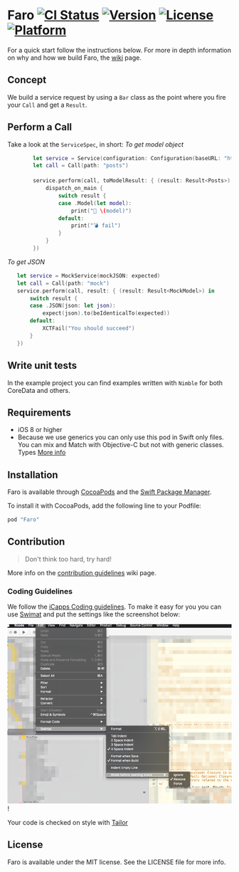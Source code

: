 Faro
[![CI Status](http://img.shields.io/travis/icapps/ios-faro.svg?style=flat)](https://travis-ci.org/icapps/ios-faro) [![Version](https://img.shields.io/cocoapods/v/Faro.svg?style=flat)](http://cocoapods.org/pods/Faro) [![License](https://img.shields.io/cocoapods/l/Faro.svg?style=flat)](http://cocoapods.org/pods/Faro) [![Platform](https://img.shields.io/cocoapods/p/Faro.svg?style=flat)](http://cocoapods.org/pods/Faro)
======

For a quick start follow the instructions below. For more in depth information on why and how we build Faro, the [wiki](https://github.com/icapps/ios-faro/wiki) page.

## Concept
We build a service request by using a `Bar` class as the point where you fire your `Call` and get a `Result`.

## Perform a Call

Take a look at the `ServiceSpec`, in short:
*To get model object*
```swift
        let service = Service(configuration: Configuration(baseURL: "http://jsonplaceholder.typicode.com")
        let call = Call(path: "posts")

        service.perform(call, toModelResult: { (result: Result<Posts>) in
            dispatch_on_main {
                switch result {
                case .Model(let model):
                    print("🎉 \(model)")
                default:
                    print("💣 fail")
                }
            }
        })
```
*To get JSON*
```Swift
   let service = MockService(mockJSON: expected)
   let call = Call(path: "mock")
   service.perform(call, result: { (result: Result<MockModel>) in
       switch result {
       case .JSON(json: let json):
           expect(json).to(beIdenticalTo(expected))
       default:
           XCTFail("You should succeed")
       }
   })
```

## Write unit tests
In the example project you can find examples written with `Nimble` for both CoreData and others.

## Requirements

- iOS 8 or higher
- Because we use generics you can only use this pod in Swift only files. You can mix and Match with Objective-C but not with generic classes.  Types [More info](https://developer.apple.com/library/ios/documentation/Swift/Conceptual/BuildingCocoaApps/InteractingWithObjective-CAPIs.html#//apple_ref/doc/uid/TP40014216-CH4-ID53)

## Installation

Faro is available through [CocoaPods](http://cocoapods.org) and the [Swift Package Manager](https://swift.org/package-manager/).

To install it with CocoaPods, add the following line to your Podfile:

```ruby
pod "Faro"
```

## Contribution

> Don't think too hard, try hard!

More info on the [contribution guidelines](https://github.com/icapps/ios-faro/wiki/Contribution) wiki page.

### Coding Guidelines

We follow the [iCapps Coding guidelines](https://github.com/icapps/coding-guidelines/tree/master/iOS/Swift). To make it easy for you you can use [Swimat](https://github.com/Jintin/Swimat) and put the settings like the screenshot below:

![fit](DocumentationImages/SwimatSettings.png)!

Your code is checked on style with [Tailor](https://github.com/sleekbyte/tailor)

## License

Faro is available under the MIT license. See the LICENSE file for more info.
